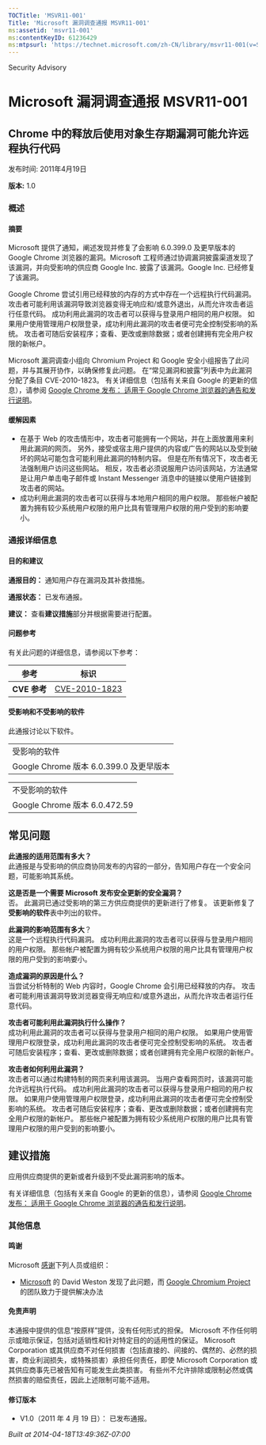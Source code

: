 ```yaml
---
TOCTitle: 'MSVR11-001'
Title: 'Microsoft 漏洞调查通报 MSVR11-001'
ms:assetid: 'msvr11-001'
ms:contentKeyID: 61236429
ms:mtpsurl: 'https://technet.microsoft.com/zh-CN/library/msvr11-001(v=Security.10)'
---
```


Security Advisory

Microsoft 漏洞调查通报 MSVR11-001
=================================

Chrome 中的释放后使用对象生存期漏洞可能允许远程执行代码
-------------------------------------------------------

发布时间: 2011年4月19日

**版本:** 1.0

### 概述

#### 摘要

Microsoft 提供了通知，阐述发现并修复了会影响 6.0.399.0 及更早版本的 Google Chrome 浏览器的漏洞。Microsoft 工程师通过协调漏洞披露渠道发现了该漏洞，并向受影响的供应商 Google Inc. 披露了该漏洞。Google Inc. 已经修复了该漏洞。

Google Chrome 尝试引用已经释放的内存的方式中存在一个远程执行代码漏洞。 攻击者可能利用该漏洞导致浏览器变得无响应和/或意外退出，从而允许攻击者运行任意代码。 成功利用此漏洞的攻击者可以获得与登录用户相同的用户权限。 如果用户使用管理用户权限登录，成功利用此漏洞的攻击者便可完全控制受影响的系统。 攻击者可随后安装程序；查看、更改或删除数据；或者创建拥有完全用户权限的新帐户。

Microsoft 漏洞调查小组向 Chromium Project 和 Google 安全小组报告了此问题，并与其展开协作，以确保修复此问题。 在“常见漏洞和披露”列表中为此漏洞分配了条目 CVE-2010-1823。 有关详细信息（包括有关来自 Google 的更新的信息），请参阅 [Google Chrome 发布： 适用于 Google Chrome 浏览器的通告和发行说明](http://googlechromereleases.blogspot.com/2010/09/stable-beta-channel-updates_14.html)。

#### 缓解因素

-   在基于 Web 的攻击情形中，攻击者可能拥有一个网站，并在上面放置用来利用此漏洞的网页。 另外，接受或宿主用户提供的内容或广告的网站以及受到破坏的网站可能包含可能利用此漏洞的特制内容。 但是在所有情况下，攻击者无法强制用户访问这些网站。 相反，攻击者必须说服用户访问该网站，方法通常是让用户单击电子邮件或 Instant Messenger 消息中的链接以使用户链接到攻击者的网站。
-   成功利用此漏洞的攻击者可以获得与本地用户相同的用户权限。 那些帐户被配置为拥有较少系统用户权限的用户比具有管理用户权限的用户受到的影响要小。

### 通报详细信息

#### 目的和建议

**通报目的：** 通知用户存在漏洞及其补救措施。

**通报状态：** 已发布通报。

**建议：** 查看**建议措施**部分并根据需要进行配置。

#### 问题参考

有关此问题的详细信息，请参阅以下参考：

| 参考         | 标识                                                                             |
|--------------|----------------------------------------------------------------------------------|
| **CVE 参考** | [CVE-2010-1823](http://www.cve.mitre.org/cgi-bin/cvename.cgi?name=cve-2010-1823) |

#### 受影响和不受影响的软件

此通报讨论以下软件。

|                                         |
|-----------------------------------------|
| 受影响的软件                            |
| Google Chrome 版本 6.0.399.0 及更早版本 |

|                               |
|-------------------------------|
| 不受影响的软件                |
| Google Chrome 版本 6.0.472.59 |

常见问题
--------


**此通报的适用范围有多大？**  
此通报是与受影响的供应商协同发布的内容的一部分，告知用户存在一个安全问题，可能影响其系统。

**这是否是一个需要 Microsoft 发布安全更新的安全漏洞？**  
否。 此漏洞已通过受影响的第三方供应商提供的更新进行了修复。 该更新修复了**受影响的软件**表中列出的软件。

**此漏洞的影响范围有多大**？  
这是一个远程执行代码漏洞。 成功利用此漏洞的攻击者可以获得与登录用户相同的用户权限。 那些帐户被配置为拥有较少系统用户权限的用户比具有管理用户权限的用户受到的影响要小。

**造成漏洞的原因是什么？**  
当尝试分析特制的 Web 内容时，Google Chrome 会引用已经释放的内存。 攻击者可能利用该漏洞导致浏览器变得无响应和/或意外退出，从而允许攻击者运行任意代码。

**攻击者可能利用此漏洞执行什么操作？**  
成功利用此漏洞的攻击者可以获得与登录用户相同的用户权限。 如果用户使用管理用户权限登录，成功利用此漏洞的攻击者便可完全控制受影响的系统。 攻击者可随后安装程序；查看、更改或删除数据；或者创建拥有完全用户权限的新帐户。

**攻击者如何利用此漏洞？**  
攻击者可以通过构建特制的网页来利用该漏洞。 当用户查看网页时，该漏洞可能允许远程执行代码。 成功利用此漏洞的攻击者可以获得与登录用户相同的用户权限。 如果用户使用管理用户权限登录，成功利用此漏洞的攻击者便可完全控制受影响的系统。 攻击者可随后安装程序；查看、更改或删除数据；或者创建拥有完全用户权限的新帐户。 那些帐户被配置为拥有较少系统用户权限的用户比具有管理用户权限的用户受到的影响要小。

建议措施
--------


应用供应商提供的更新或者升级到不受此漏洞影响的版本。

有关详细信息（包括有关来自 Google 的更新的信息），请参阅 [Google Chrome 发布： 适用于 Google Chrome 浏览器的通告和发行说明](http://googlechromereleases.blogspot.com/2010/09/stable-beta-channel-updates_14.html)。

### 其他信息

#### 鸣谢

Microsoft [感谢](http://go.microsoft.com/fwlink/?linkid=21127)下列人员或组织：

-   [Microsoft](http://www.microsoft.com) 的 David Weston 发现了此问题，而 [Google Chromium Project](http://code.google.com/chromium/) 的团队致力于提供解决办法

#### 免责声明

本通报中提供的信息“按原样”提供，没有任何形式的担保。 Microsoft 不作任何明示或暗示保证，包括对适销性和针对特定目的的适用性的保证。 Microsoft Corporation 或其供应商不对任何损害（包括直接的、间接的、偶然的、必然的损害，商业利润损失，或特殊损害）承担任何责任，即使 Microsoft Corporation 或其供应商事先已被告知有可能发生此类损害。 有些州不允许排除或限制必然或偶然损害的赔偿责任，因此上述限制可能不适用。

#### 修订版本

-   V1.0（2011 年 4 月 19 日）： 已发布通报。

*Built at 2014-04-18T13:49:36Z-07:00*
